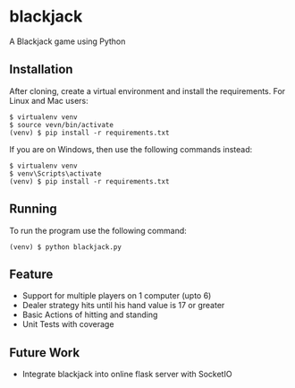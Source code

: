 blackjack
===============

A Blackjack game using Python

Installation
------------

After cloning, create a virtual environment and install the requirements. For
Linux and Mac users:

    $ virtualenv venv
    $ source vevn/bin/activate
    (venv) $ pip install -r requirements.txt

If you are on Windows, then use the following commands instead:

    $ virtualenv venv
    $ venv\Scripts\activate
    (venv) $ pip install -r requirements.txt

Running
-------

To run the program use the following command:

    (venv) $ python blackjack.py

Feature
-------
* Support for multiple players on 1 computer (upto 6)
* Dealer strategy hits until his hand value is 17 or greater
* Basic Actions of hitting and standing
* Unit Tests with coverage

Future Work
-----------
* Integrate blackjack into online flask server with SocketIO